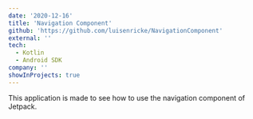 ```yaml
---
date: '2020-12-16'
title: 'Navigation Component'
github: 'https://github.com/luisenricke/NavigationComponent'
external: ''
tech:
  - Kotlin
  - Android SDK
company: ''
showInProjects: true
---
```


This application is made to see how to use the navigation component of Jetpack.
